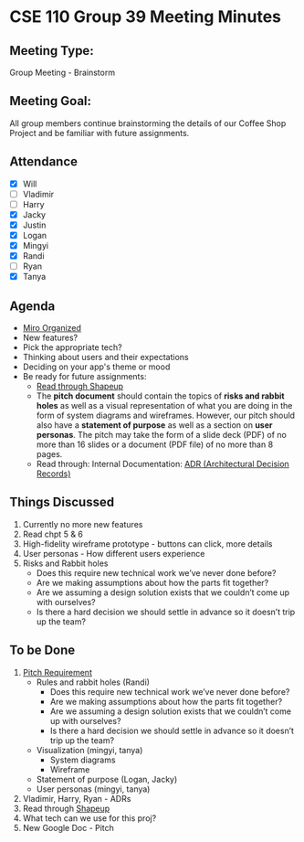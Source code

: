 # CSE 110 Group 39 Meeting Minutes
## Meeting Type:
Group Meeting - Brainstorm

## Meeting Goal:
All group members continue brainstorming the details of our Coffee Shop Project and be familiar with future assignments. 

## Attendance
- [x] Will
- [ ] Vladimir
- [ ] Harry
- [x] Jacky
- [x] Justin
- [x] Logan
- [x] Mingyi
- [x] Randi
- [ ] Ryan
- [x] Tanya

## Agenda
- [Miro Organized](https://miro.com/app/board/uXjVPLqPpBA=/)
- New features?
- Pick the appropriate tech? 
- Thinking about users and their expectations
- Deciding on your app's theme or mood
- Be ready for future assignments: 
    - [Read through Shapeup](https://basecamp.com/shapeup)
    - The **pitch document** should contain the topics of **risks and rabbit holes** as well as a visual representation of what you are doing in the form of system diagrams and wireframes. However, our pitch should also have a **statement of purpose** as well as a section on **user personas**. The pitch may take the form of a slide deck (PDF) of no more than 16 slides or a document (PDF file) of no more than 8 pages. 
    - Read through: Internal Documentation: [ADR (Architectural Decision Records)](https://adr.github.io/madr/)

## Things Discussed
1. Currently no more new features
2. Read chpt 5 & 6
3. High-fidelity wireframe prototype - buttons can click, more details
4. User personas - How different users experience
5. Risks and Rabbit holes 
   - Does this require new technical work we’ve never done before?
   - Are we making assumptions about how the parts fit together?
   - Are we assuming a design solution exists that we couldn’t come up with ourselves?
   - Is there a hard decision we should settle in advance so it doesn’t trip up the team?

## To be Done
1. [Pitch Requirement](https://docs.google.com/document/d/1LF4NpXGQUJC90t-SIQGa2LHOEYkbGk_7KShogXaqtNU/edit?usp=sharing)
    - Rules and rabbit holes (Randi)
        - Does this require new technical work we’ve never done before?
        - Are we making assumptions about how the parts fit together?
        - Are we assuming a design solution exists that we couldn’t come up with ourselves?
        - Is there a hard decision we should settle in advance so it doesn’t trip up the team?
    - Visualization (mingyi, tanya)
        - System diagrams
        - Wireframe
    - Statement of purpose (Logan, Jacky)
    - User personas (mingyi, tanya)
2. Vladimir, Harry, Ryan - ADRs
3. Read through [Shapeup](https://basecamp.com/shapeup)
4. What tech can we use for this proj?
5. New Google Doc - Pitch